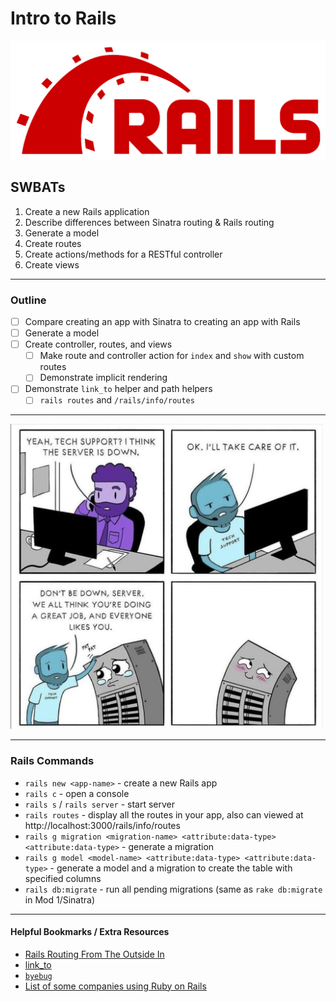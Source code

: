 # Intro to Rails

<img src="pics/Ruby_On_Rails_Logo.svg.png" alt="Ruby On Rails Logo" width="700"/>


## SWBATs

1. Create a new Rails application
2. Describe differences between Sinatra routing & Rails routing
3. Generate a model
4. Create routes
5. Create actions/methods for a RESTful controller
6. Create views

___

### Outline

* [ ] Compare creating an app with Sinatra to creating an app with Rails
* [ ] Generate a model
* [ ] Create controller, routes, and views
  * [ ] Make route and controller action for `index` and `show` with custom routes
  * [ ] Demonstrate implicit rendering
* [ ] Demonstrate `link_to` helper and path helpers
  * [ ] `rails routes` and `/rails/info/routes`

___

<img src="pics/server-cheer.jpg" alt="server is down" width="500"/>

____

### Rails Commands
* `rails new <app-name>` - create a new Rails app
* `rails c` - open a console
* `rails s` / `rails server` - start server
* `rails routes` - display all the routes in your app, also can viewed at http://localhost:3000/rails/info/routes
* `rails g migration <migration-name> <attribute:data-type> <attribute:data-type>` - generate a migration
* `rails g model <model-name> <attribute:data-type> <attribute:data-type>` - generate a model and a migration to create the table with specified columns
* `rails db:migrate` - run all pending migrations (same as `rake db:migrate` in Mod 1/Sinatra)

___

#### Helpful Bookmarks / Extra Resources

* [Rails Routing From The Outside In](https://guides.rubyonrails.org/routing.html)
* [link_to](https://apidock.com/rails/ActionView/Helpers/UrlHelper/link_to)
* [`byebug`](https://edgeguides.rubyonrails.org/debugging_rails_applications.html#debugging-with-the-byebug-gem)
* [List of some companies using Ruby on Rails](https://skillcrush.com/blog/37-rails-sites/)
